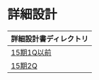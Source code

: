 # 詳細設計

| 詳細設計書ディレクトリ |
| ---- |
| [15期1Q以前](https://github.com/f-scratch/kpiee-allstars/issues) |
| [15期2Q](/detail_design/15_2/index.md) |
